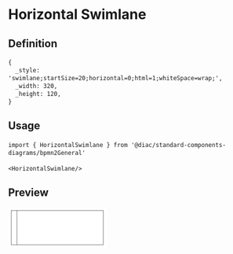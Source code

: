 # Horizontal Swimlane

## Definition

```
{
  _style: 'swimlane;startSize=20;horizontal=0;html=1;whiteSpace=wrap;',
  _width: 320,
  _height: 120,
}
```

## Usage

```
import { HorizontalSwimlane } from '@diac/standard-components-diagrams/bpmn2General'

<HorizontalSwimlane/>
```

## Preview

<img src="./horizontal-swimlane.png" width="200"/>

